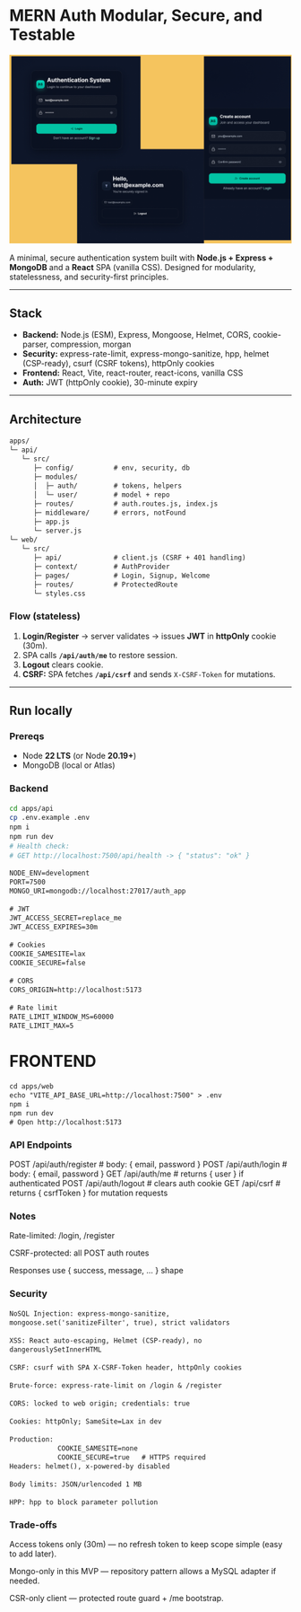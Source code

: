 # MERN Auth  Modular, Secure, and Testable

![App Preview](https://raw.githubusercontent.com/Sacarima/auth-app/main/web/src/assets/preview.jpg)

A minimal, secure authentication system built with **Node.js + Express + MongoDB** and a **React** SPA (vanilla CSS). Designed for modularity, statelessness, and security-first principles.

---

## Stack

- **Backend:** Node.js (ESM), Express, Mongoose, Helmet, CORS, cookie-parser, compression, morgan  
- **Security:** express-rate-limit, express-mongo-sanitize, hpp, helmet (CSP-ready), csurf (CSRF tokens), httpOnly cookies  
- **Frontend:** React, Vite, react-router, react-icons, vanilla CSS  
- **Auth:** JWT (httpOnly cookie), 30-minute expiry

---

## Architecture

```
apps/
└─ api/
   └─ src/
      ├─ config/          # env, security, db
      ├─ modules/
      │  ├─ auth/         # tokens, helpers
      │  └─ user/         # model + repo
      ├─ routes/          # auth.routes.js, index.js
      ├─ middleware/      # errors, notFound
      ├─ app.js
      └─ server.js
└─ web/
   └─ src/
      ├─ api/             # client.js (CSRF + 401 handling)
      ├─ context/         # AuthProvider
      ├─ pages/           # Login, Signup, Welcome
      ├─ routes/          # ProtectedRoute
      └─ styles.css

```

### Flow (stateless)

1. **Login/Register** → server validates → issues **JWT** in **httpOnly** cookie (30m).  
2. SPA calls **`/api/auth/me`** to restore session.  
3. **Logout** clears cookie.  
4. **CSRF:** SPA fetches **`/api/csrf`** and sends `X-CSRF-Token` for mutations.

---

## Run locally

### Prereqs

- Node **22 LTS** (or Node **20.19+**)  
- MongoDB (local or Atlas)

### Backend

```bash
cd apps/api
cp .env.example .env
npm i
npm run dev
# Health check:
# GET http://localhost:7500/api/health -> { "status": "ok" }

```
```
NODE_ENV=development
PORT=7500
MONGO_URI=mongodb://localhost:27017/auth_app

# JWT
JWT_ACCESS_SECRET=replace_me
JWT_ACCESS_EXPIRES=30m

# Cookies
COOKIE_SAMESITE=lax
COOKIE_SECURE=false

# CORS
CORS_ORIGIN=http://localhost:5173

# Rate limit
RATE_LIMIT_WINDOW_MS=60000
RATE_LIMIT_MAX=5
```

# FRONTEND
```
cd apps/web
echo "VITE_API_BASE_URL=http://localhost:7500" > .env
npm i
npm run dev
# Open http://localhost:5173
```

### API Endpoints
POST /api/auth/register   # body: { email, password }
POST /api/auth/login      # body: { email, password }
GET  /api/auth/me         # returns { user } if authenticated
POST /api/auth/logout     # clears auth cookie
GET  /api/csrf            # returns { csrfToken } for mutation requests

### Notes
Rate-limited: /login, /register

CSRF-protected: all POST auth routes

Responses use { success, message, ... } shape

### Security
```
NoSQL Injection: express-mongo-sanitize, mongoose.set('sanitizeFilter', true), strict validators

XSS: React auto-escaping, Helmet (CSP-ready), no dangerouslySetInnerHTML

CSRF: csurf with SPA X-CSRF-Token header, httpOnly cookies

Brute-force: express-rate-limit on /login & /register

CORS: locked to web origin; credentials: true

Cookies: httpOnly; SameSite=Lax in dev

Production:
            COOKIE_SAMESITE=none
            COOKIE_SECURE=true   # HTTPS required
Headers: helmet(), x-powered-by disabled

Body limits: JSON/urlencoded 1 MB

HPP: hpp to block parameter pollution
```

### Trade-offs

Access tokens only (30m) — no refresh token to keep scope simple (easy to add later).

Mongo-only in this MVP — repository pattern allows a MySQL adapter if needed.

CSR-only client — protected route guard + /me bootstrap.

